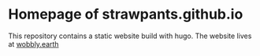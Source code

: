 # Homepage of strawpants.github.io
This repository contains a static website build with hugo. The website lives at [wobbly.earth](http://wobbly.earth)
